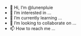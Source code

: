 - 👋 Hi, I’m @lunenpluie
- 👀 I’m interested in ...
- 🌱 I’m currently learning ...
- 💞️ I’m looking to collaborate on ...
- 📫 How to reach me ...

<!---
lunenpluie/lunenpluie is a ✨ special ✨ repository because its `README.md` (this file) appears on your GitHub profile.
You can click the Preview link to take a look at your changes.
--->
